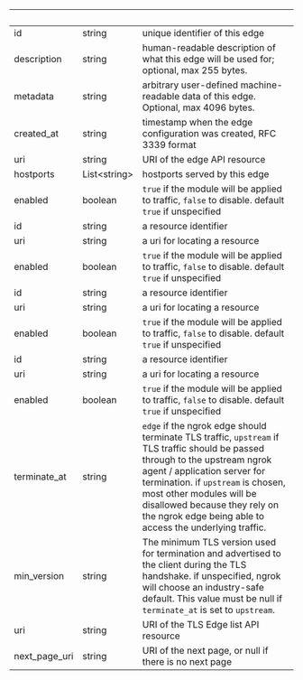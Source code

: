<!-- Code generated for API Clients. DO NOT EDIT. -->

| &nbsp;        | &nbsp;             | &nbsp;                                                                                                                                                                                                                                                                                                                      |
| ------------- | ------------------ | --------------------------------------------------------------------------------------------------------------------------------------------------------------------------------------------------------------------------------------------------------------------------------------------------------------------------- |
| id            | string             | unique identifier of this edge                                                                                                                                                                                                                                                                                              |
| description   | string             | human-readable description of what this edge will be used for; optional, max 255 bytes.                                                                                                                                                                                                                                     |
| metadata      | string             | arbitrary user-defined machine-readable data of this edge. Optional, max 4096 bytes.                                                                                                                                                                                                                                        |
| created_at    | string             | timestamp when the edge configuration was created, RFC 3339 format                                                                                                                                                                                                                                                          |
| uri           | string             | URI of the edge API resource                                                                                                                                                                                                                                                                                                |
| hostports     | List&lt;string&gt; | hostports served by this edge                                                                                                                                                                                                                                                                                               |
| enabled       | boolean            | `true` if the module will be applied to traffic, `false` to disable. default `true` if unspecified                                                                                                                                                                                                                          |
| id            | string             | a resource identifier                                                                                                                                                                                                                                                                                                       |
| uri           | string             | a uri for locating a resource                                                                                                                                                                                                                                                                                               |
| enabled       | boolean            | `true` if the module will be applied to traffic, `false` to disable. default `true` if unspecified                                                                                                                                                                                                                          |
| id            | string             | a resource identifier                                                                                                                                                                                                                                                                                                       |
| uri           | string             | a uri for locating a resource                                                                                                                                                                                                                                                                                               |
| enabled       | boolean            | `true` if the module will be applied to traffic, `false` to disable. default `true` if unspecified                                                                                                                                                                                                                          |
| id            | string             | a resource identifier                                                                                                                                                                                                                                                                                                       |
| uri           | string             | a uri for locating a resource                                                                                                                                                                                                                                                                                               |
| enabled       | boolean            | `true` if the module will be applied to traffic, `false` to disable. default `true` if unspecified                                                                                                                                                                                                                          |
| terminate_at  | string             | `edge` if the ngrok edge should terminate TLS traffic, `upstream` if TLS traffic should be passed through to the upstream ngrok agent / application server for termination. if `upstream` is chosen, most other modules will be disallowed because they rely on the ngrok edge being able to access the underlying traffic. |
| min_version   | string             | The minimum TLS version used for termination and advertised to the client during the TLS handshake. if unspecified, ngrok will choose an industry-safe default. This value must be null if `terminate_at` is set to `upstream`.                                                                                             |
| uri           | string             | URI of the TLS Edge list API resource                                                                                                                                                                                                                                                                                       |
| next_page_uri | string             | URI of the next page, or null if there is no next page                                                                                                                                                                                                                                                                      |
